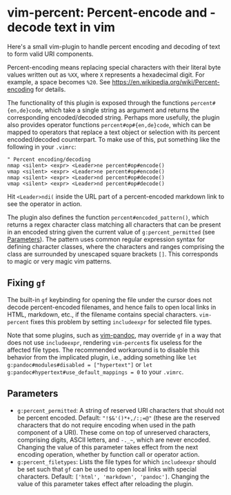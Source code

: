 # vim-percent: Percent-encode and -decode text in vim

Here's a small vim-plugin to handle percent encoding and decoding of text to form valid URI components.

Percent-encoding means replacing special characters with their literal byte values written out as `%XX`, where `X` represents a hexadecimal digit. For example, a space becomes `%20`. See <https://en.wikipedia.org/wiki/Percent-encoding> for details.

The functionality of this plugin is exposed through the functions `percent#{en,de}code`, which take a single string as argument and returns the corresponding encoded/decoded string. Perhaps more usefully, the plugin also provides operator functions `percent#op#{en,de}code`, which can be mapped to operators that replace a text object or selection with its percent encoded/decoded counterpart. To make use of this, put something like the following in your `.vimrc`:

```vim
" Percent encoding/decoding
nmap <silent> <expr> <Leader>ne percent#op#encode()
vmap <silent> <expr> <Leader>ne percent#op#encode()
nmap <silent> <expr> <Leader>nd percent#op#decode()
vmap <silent> <expr> <Leader>nd percent#op#decode()
```

Hit `<Leader>ndi(` inside the URL part of a percent-encoded markdown link to see the operator in action.

The plugin also defines the function `percent#encoded_pattern()`, which returns a regex character class matching all characters that can be present in an encoded string given the current value of `g:percent_permitted` (see [Parameters](#parameters)). The pattern uses common regular expression syntax for defining character classes, where the characters and ranges comprising the class are surrounded by unescaped square brackets `[]`. This corresponds to magic or very magic vim patterns.

## Fixing `gf`

The built-in `gf` keybinding for opening the file under the cursor does not decode percent-encoded filenames, and hence fails to open local links in HTML, markdown, etc., if the filename contains special characters. `vim-percent` fixes this problem by setting `includeexpr` for selected file types.

Note that some plugins, such as [vim-pandoc](https://github.com/vim-pandoc/vim-pandoc), may override `gf` in a way that does not use `includeexpr`, rendering `vim-percent`s fix useless for the affected file types. The recommended workaround is to disable this behavior from the implicated plugin, i.e., adding something like `let g:pandoc#modules#disabled = ["hypertext"]` or `let g:pandoc#hypertext#use_default_mappings = 0` to your `.vimrc`.

## Parameters

* `g:percent_permitted`: A string of reserved URI characters that should not be percent encoded. Default: `"!$&'()*+,/:;=@"` (these are the reserved characters that do not require encoding when used in the path component of a URI). These come on top of unreserved characters, comprising digits, ASCII letters, and `-._~`, which are never encoded. Changing the value of this parameter takes effect from the next encoding operation, whether by function call or operator action.
* `g:percent_filetypes`: Lists the file types for which `includeexpr` should be set such that `gf` can be used to open local links with special characters. Default: `['html', 'markdown', 'pandoc']`. Changing the value of this parameter takes effect after reloading the plugin.
